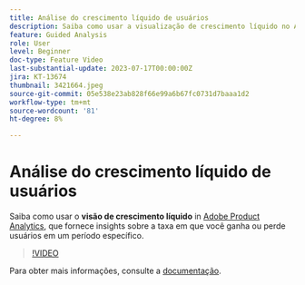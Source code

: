 ```yaml
---
title: Análise do crescimento líquido de usuários
description: Saiba como usar a visualização de crescimento líquido no Adobe Product Analytics, que fornece insights sobre a taxa em que você ganha ou perde usuários em um período específico.
feature: Guided Analysis
role: User
level: Beginner
doc-type: Feature Video
last-substantial-update: 2023-07-17T00:00:00Z
jira: KT-13674
thumbnail: 3421664.jpeg
source-git-commit: 05e538e23ab828f66e99a6b67fc0731d7baaa1d2
workflow-type: tm+mt
source-wordcount: '81'
ht-degree: 8%

---
```



# Análise do crescimento líquido de usuários

Saiba como usar o **visão de crescimento líquido** in [Adobe Product Analytics](../../adobe-product-analytics/adobe-product-analytics-overview.md), que fornece insights sobre a taxa em que você ganha ou perde usuários em um período específico.

>[!VIDEO](https://video.tv.adobe.com/v/3421664/?learn=on)

Para obter mais informações, consulte a [documentação](https://experienceleague.adobe.com/docs/analytics-platform/using/guided-analysis/user-growth/net-growth.html).
